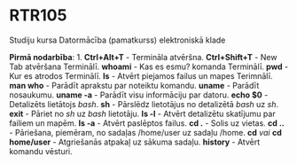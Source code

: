 # RTR105
Studiju kursa Datormācība (pamatkurss) elektroniskā klade

__Pirmā nodarbība__:
1.
**Ctrl+Alt+T** - Termināla atvēršna.
**Ctrl+Shift+T** - New Tab atvēršana Terminālī.
**whoami** - Kas es esmu? komanda Terminālī.
**pwd** - Kur es atrodos Terminālī.
**ls** - Atvērt piejamos failus un mapes Terimnālī.
**man who** - Parādīt aprakstu par noteiktu komandu.
**uname** - Parādīt nosaukumu.
**uname -a** - Parādīt visu informāciju par datoru.
**echo $0** - Detalizēts lietātojs _bash_.
**sh** - Pārslēdz lietotājus no detalizētā _bash_ uz _sh_.
**exit** - Pāriet no _sh_ uz _bash_ lietotāju.
**ls -l** - Atvērt detalizētu skatījumu par failiem un mapēm.
**ls -a** - Atvērt paslēptos failus.
**cd .** - Solis uz vietas.
**cd ..** - Pāriešana, piemēram, no sadaļas /home/user uz sadaļu /home.
**cd** _vai_ **cd home/user** - Atgriešanās atpakaļ uz sākuma sadaļu.
**history** - Atvērt komandu vēsturi.
